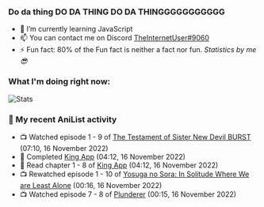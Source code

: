 ### Do da thing DO DA THING DO DA THINGGGGGGGGGGG

<!-- **TheInternetUser0/TheInternetUser0** is a ✨ _special_ ✨ repository because its `README.md` (this file) appears on your GitHub profile. -->


- 🌱 I’m currently learning JavaScript
- 📫 You can contact me on Discord [TheInternetUser#9060](https://discord.com/users/534117072796385300)
- ⚡ Fun fact: 80% of the Fun fact is neither a fact nor fun. _Statistics by me 😎_

### What I'm doing right now:
![Stats](https://discord.c99.nl/widget/theme-3/534117072796385300.png)

### 🌸 My recent AniList activity

<!-- ANILIST_ACTIVITY:start -->

-   📺 Watched episode 1 - 9 of [The Testament of Sister New Devil BURST](https://anilist.co/anime/21110) (07:10, 16 November 2022)
-   📖 Completed [King App](https://anilist.co/manga/93058) (04:12, 16 November 2022)
-   📖 Read chapter 1 - 8 of [King App](https://anilist.co/manga/93058) (04:12, 16 November 2022)
-   📺 Rewatched episode 1 - 10 of [Yosuga no Sora: In Solitude Where We are Least Alone](https://anilist.co/anime/8861) (00:16, 16 November 2022)
-   📺 Watched episode 7 - 8 of [Plunderer](https://anilist.co/anime/101168) (00:15, 16 November 2022)

<!-- ANILIST_ACTIVITY:end -->
